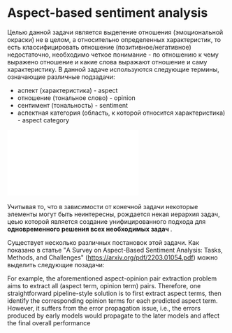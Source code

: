 # Aspect-based sentiment analysis
Целью данной задачи является выделение отношения (эмоциональной окраски) не в целом, а относительно определенных характеристик, то есть классифицировать отношение (позитивное/негативное) недостаточно, необходимо четкое понимание - по отношению к чему выражено отношение и какие слова выражают отношение и саму характеристику.
В данной задаче используются следующие термины, означающие различные подзадачи:
- аспект (характеристика) - aspect
- отношение (тональное слово) - opinion
- сентимент (тональность) - sentiment
- аспектная категория (область, к которой относится характеристика) - aspect category

![elements of absa](pics/absa_1.pdf "Elements of ABSA")

Учитывая то, что в зависимости от конечной задачи некоторые элементы могут быть неинтересны, рождается некая иерархия задач, цеью которой является создание унифицированного подхода для <b> одновременного решения всех необходимых задач </b>.

Существует несколько различных постановок этой задачи. Как показано в статье "A Survey on Aspect-Based Sentiment Analysis: Tasks, Methods, and Challenges" (https://arxiv.org/pdf/2203.01054.pdf) можно выделить следующие позадачи:



For
example, the aforementioned aspect-opinion pair extraction
problem aims to extract all (aspect term, opinion term) pairs.
Therefore, one straightforward pipeline-style solution is to
first extract aspect terms, then identify the corresponding
opinion terms for each predicted aspect term.
However, it suffers from the error propagation issue,
i.e., the errors produced by early models would propagate
to the later models and affect the final overall performance
